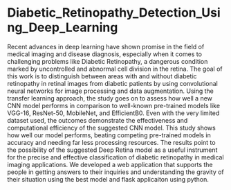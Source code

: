 <h1>Diabetic_Retinopathy_Detection_Using_Deep_Learning</h1>
<p>Recent advances in deep learning have shown promise in the field of medical imaging and disease diagnosis, especially when it comes to challenging problems like Diabetic Retinopathy, a dangerous condition marked by uncontrolled and abnormal cell division in the retina. The goal of this work is to distinguish between areas with and without diabetic retinopathy in retinal images from diabetic patients by using convolutional neural networks for image processing and data augmentation. Using the transfer learning approach, the study goes on to assess how well a new CNN model performs in comparison to well-known pre-trained models like VGG-16, ResNet-50, MobileNet, and EfficientB0. Even with the very limited dataset used, the outcomes demonstrate the effectiveness and computational efficiency of the suggested CNN model. This study shows how well our model performs, beating competing pre-trained models in accuracy and needing far less processing resources. The results point to the possibility of the suggested Deep Retina model as a useful instrument for the precise and effective classification of diabetic retinopathy in medical imaging applications. We developed a web application that supports the people in getting answers to their inquiries and understanding the gravity of their situation using the best model and flask applicaiton using python.</p>
